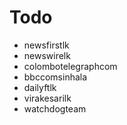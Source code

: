 <!-- @format -->

# Todo

- newsfirstlk
- newswirelk
- colombotelegraphcom
- bbccomsinhala
- dailyftlk
- virakesarilk
- watchdogteam
